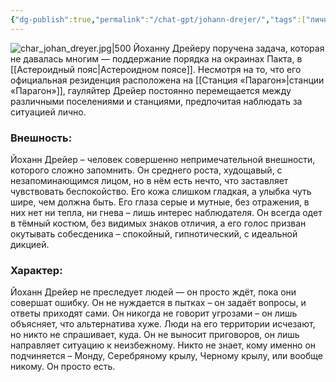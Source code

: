 ```yaml
---
{"dg-publish":true,"permalink":"/chat-gpt/johann-drejer/","tags":["личность"]}
---
```


![char_johan_dreyer.jpg|500](/img/user/09.%20files/char_johan_dreyer.jpg)
Йоханну Дрейеру поручена задача, которая не давалась многим — поддержание порядка на окраинах Пакта, в [[Астероидный пояс\|Астероидном поясе]]. Несмотря на то, что его официальная резиденция расположена на [[Станция «Парагон»\|станции «Парагон»]], гауляйтер Дрейер постоянно перемещается между различными поселениями и станциями, предпочитая наблюдать за ситуацией лично. 
### Внешность:  
Йоханн Дрейер – человек совершенно непримечательной внешности, которого сложно запомнить. Он среднего роста, худощавый, с незапоминающимся лицом, но в нём есть нечто, что заставляет чувствовать беспокойство. Его кожа слишком гладкая, а улыбка чуть шире, чем должна быть. Его глаза серые и мутные, без отражения, в них нет ни тепла, ни гнева – лишь интерес наблюдателя. Он всегда одет в тёмный костюм, без видимых знаков отличия, а его голос призван окутывать собесденика – спокойный, гипнотический, с идеальной дикцией.

### Характер:  
Йоханн Дрейер не преследует людей — он просто ждёт, пока они совершат ошибку. Он не нуждается в пытках – он задаёт вопросы, и ответы приходят сами. Он никогда не говорит угрозами – он лишь объясняет, что альтернатива хуже. Люди на его территории исчезают, но никто не спрашивает, куда. Он не выносит приговоров, он лишь направляет ситуацию к неизбежному. Никто не знает, кому именно он подчиняется – Монду, Серебряному крылу, Черному крылу, или вообще никому. Он просто есть.
